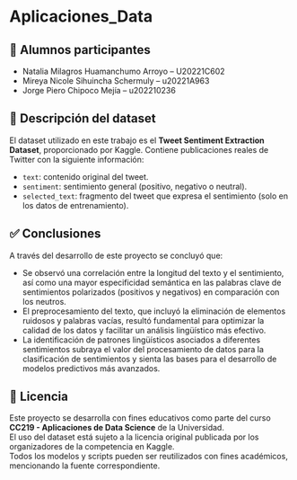 # Aplicaciones_Data
## 👥 Alumnos participantes

- Natalia Milagros Huamanchumo Arroyo – U20221C602
- Mireya Nicole Sihuincha Schermuly – u20221A963
- Jorge Piero Chipoco Mejía – u202210236
  
## 📄 Descripción del dataset

El dataset utilizado en este trabajo es el **Tweet Sentiment Extraction Dataset**, proporcionado por Kaggle. Contiene publicaciones reales de Twitter con la siguiente información:

- `text`: contenido original del tweet.
- `sentiment`: sentimiento general (positivo, negativo o neutral).
- `selected_text`: fragmento del tweet que expresa el sentimiento (solo en los datos de entrenamiento).
  
## ✅ Conclusiones

A través del desarrollo de este proyecto se concluyó que:

- Se observó una correlación entre la longitud del texto y el sentimiento, así como una mayor especificidad semántica en las palabras clave de sentimientos polarizados (positivos y negativos) en comparación con los neutros.
- El preprocesamiento del texto, que incluyó la eliminación de elementos ruidosos y palabras vacías, resultó fundamental para optimizar la calidad de los datos y facilitar un análisis lingüístico más efectivo.
- La identificación de patrones lingüísticos asociados a diferentes sentimientos subraya el valor del procesamiento de datos para la clasificación de sentimientos y sienta las bases para el desarrollo de modelos predictivos más avanzados.
  
## 📜 Licencia

Este proyecto se desarrolla con fines educativos como parte del curso **CC219 - Aplicaciones de Data Science** de la Universidad.  
El uso del dataset está sujeto a la licencia original publicada por los organizadores de la competencia en Kaggle.  
Todos los modelos y scripts pueden ser reutilizados con fines académicos, mencionando la fuente correspondiente.
